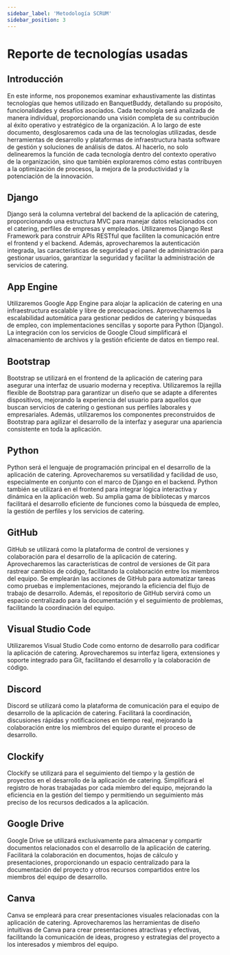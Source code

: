 ```yaml
---
sidebar_label: 'Metodología SCRUM'
sidebar_position: 3
---
```


# Reporte de tecnologías usadas

## Introducción
En este informe, nos proponemos examinar exhaustivamente las distintas tecnologías que
hemos utilizado en BanquetBuddy, detallando su propósito, funcionalidades y desafíos
asociados. Cada tecnología será analizada de manera individual, proporcionando una visión
completa de su contribución al éxito operativo y estratégico de la organización.
A lo largo de este documento, desglosaremos cada una de las tecnologías utilizadas, desde
herramientas de desarrollo y plataformas de infraestructura hasta software de gestión y
soluciones de análisis de datos. Al hacerlo, no solo delinearemos la función de cada
tecnología dentro del contexto operativo de la organización, sino que también exploraremos
cómo estas contribuyen a la optimización de procesos, la mejora de la productividad y la
potenciación de la innovación.

## Django
Django será la columna vertebral del backend de la aplicación de catering, proporcionando
una estructura MVC para manejar datos relacionados con el catering, perfiles de empresas
y empleados. Utilizaremos Django Rest Framework para construir APIs RESTful que
faciliten la comunicación entre el frontend y el backend. Además, aprovecharemos la
autenticación integrada, las características de seguridad y el panel de administración para
gestionar usuarios, garantizar la seguridad y facilitar la administración de servicios de
catering.

## App Engine
Utilizaremos Google App Engine para alojar la aplicación de catering en una infraestructura
escalable y libre de preocupaciones. Aprovecharemos la escalabilidad automática para
gestionar pedidos de catering y búsquedas de empleo, con implementaciones sencillas y
soporte para Python (Django). La integración con los servicios de Google Cloud simplificará
el almacenamiento de archivos y la gestión eficiente de datos en tiempo real.

## Bootstrap
Bootstrap se utilizará en el frontend de la aplicación de catering para asegurar una interfaz
de usuario moderna y receptiva. Utilizaremos la rejilla flexible de Bootstrap para garantizar
un diseño que se adapte a diferentes dispositivos, mejorando la experiencia del usuario
para aquellos que buscan servicios de catering o gestionan sus perfiles laborales y
empresariales. Además, utilizaremos los componentes preconstruidos de Bootstrap para
agilizar el desarrollo de la interfaz y asegurar una apariencia consistente en toda la
aplicación.

## Python
Python será el lenguaje de programación principal en el desarrollo de la aplicación de
catering. Aprovecharemos su versatilidad y facilidad de uso, especialmente en conjunto con
el marco de Django en el backend. Python también se utilizará en el frontend para integrar
lógica interactiva y dinámica en la aplicación web. Su amplia gama de bibliotecas y marcos
facilitará el desarrollo eficiente de funciones como la búsqueda de empleo, la gestión de
perfiles y los servicios de catering.

## GitHub
GitHub se utilizará como la plataforma de control de versiones y colaboración para el
desarrollo de la aplicación de catering. Aprovecharemos las características de control de
versiones de Git para rastrear cambios de código, facilitando la colaboración entre los
miembros del equipo. Se emplearán las acciones de GitHub para automatizar tareas como
pruebas e implementaciones, mejorando la eficiencia del flujo de trabajo de desarrollo.
Además, el repositorio de GitHub servirá como un espacio centralizado para la
documentación y el seguimiento de problemas, facilitando la coordinación del equipo.

## Visual Studio Code
Utilizaremos Visual Studio Code como entorno de desarrollo para codificar la aplicación de
catering. Aprovecharemos su interfaz ligera, extensiones y soporte integrado para Git,
facilitando el desarrollo y la colaboración de código.

## Discord
Discord se utilizará como la plataforma de comunicación para el equipo de desarrollo de la
aplicación de catering. Facilitará la coordinación, discusiones rápidas y notificaciones en
tiempo real, mejorando la colaboración entre los miembros del equipo durante el proceso de
desarrollo.

## Clockify
Clockify se utilizará para el seguimiento del tiempo y la gestión de proyectos en el desarrollo
de la aplicación de catering. Simplificará el registro de horas trabajadas por cada miembro
del equipo, mejorando la eficiencia en la gestión del tiempo y permitiendo un seguimiento
más preciso de los recursos dedicados a la aplicación.

## Google Drive
Google Drive se utilizará exclusivamente para almacenar y compartir documentos
relacionados con el desarrollo de la aplicación de catering. Facilitará la colaboración en
documentos, hojas de cálculo y presentaciones, proporcionando un espacio centralizado
para la documentación del proyecto y otros recursos compartidos entre los miembros del
equipo de desarrollo.

## Canva
Canva se empleará para crear presentaciones visuales relacionadas con la aplicación de
catering. Aprovecharemos las herramientas de diseño intuitivas de Canva para crear
presentaciones atractivas y efectivas, facilitando la comunicación de ideas, progreso y
estrategias del proyecto a los interesados y miembros del equipo.